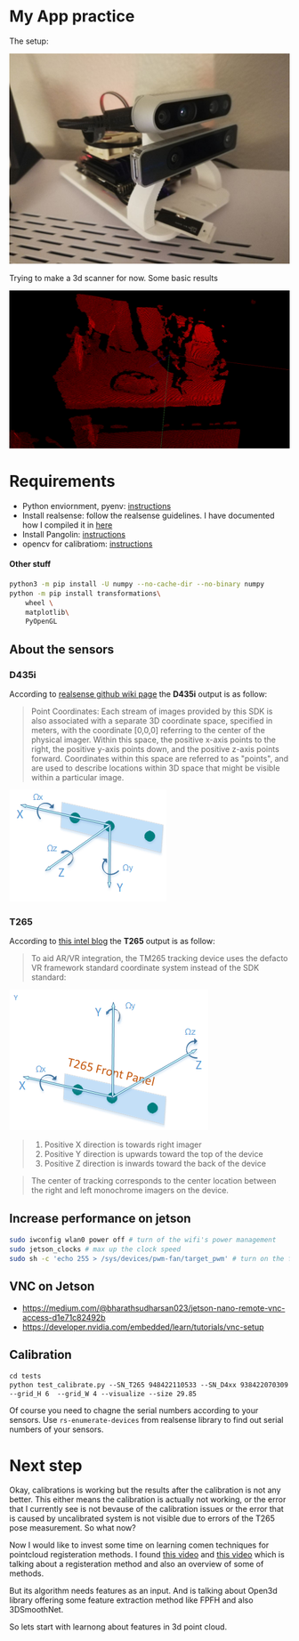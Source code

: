 # My App practice

The setup:

![Setup](imgs/setup.jpg)

Trying to make a 3d scanner for now. Some basic results

![Basic Results](imgs/first_step.gif)

# Requirements

* Python enviornment, pyenv: [instructions](https://github.com/yosoufe/instructions/blob/main/python/pyenv.md)
* Install realsense: follow the realsense guidelines. I have documented how I compiled it in [here](https://github.com/yosoufe/instructions/blob/main/realsense/realsense.md.)
* Install Pangolin: [instructions](https://github.com/yosoufe/instructions/blob/main/pangolin.md)
* opencv for calibratiom: [instructions](https://github.com/yosoufe/instructions/blob/main/opencv.md)

#### Other stuff
```bash
python3 -m pip install -U numpy --no-cache-dir --no-binary numpy
python -m pip install transformations\
    wheel \
    matplotlib\
    PyOpenGL
```

## About the sensors

### D435i
According to [realsense github wiki page](https://github.com/IntelRealSense/librealsense/wiki/Projection-in-RealSense-SDK-2.0#point-coordinates) the **D435i** output is as follow:

> Point Coordinates: Each stream of images provided by this SDK is also associated with a separate 3D coordinate space, specified in meters, with the coordinate [0,0,0] referring to the center of the physical imager. Within this space, the positive x-axis points to the right, the positive y-axis points down, and the positive z-axis points forward. Coordinates within this space are referred to as "points", and are used to describe locations within 3D space that might be visible within a particular image.

![D435i](imgs/LRS_CS_axis_base.png)

### T265
According to [this intel blog](https://www.intelrealsense.com/how-to-getting-imu-data-from-d435i-and-t265/) the **T265** output is as follow:

> To aid AR/VR integration, the TM265 tracking device uses the defacto VR framework standard coordinate system instead of the SDK standard:

![T265](imgs/T265_orientation_axis.png)

> 1. Positive X direction is towards right imager
> 2. Positive Y direction is upwards toward the top of the device
> 3. Positive Z direction is inwards toward the back of the device

> The center of tracking corresponds to the center location between the right and left monochrome imagers on the device.


## Increase performance on jetson
```bash
sudo iwconfig wlan0 power off # turn of the wifi's power management
sudo jetson_clocks # max up the clock speed
sudo sh -c 'echo 255 > /sys/devices/pwm-fan/target_pwm' # turn on the fan
```

## VNC on Jetson
- https://medium.com/@bharathsudharsan023/jetson-nano-remote-vnc-access-d1e71c82492b
- https://developer.nvidia.com/embedded/learn/tutorials/vnc-setup


## Calibration
```
cd tests
python test_calibrate.py --SN_T265 948422110533 --SN_D4xx 938422070309 --grid_H 6  --grid_W 4 --visualize --size 29.85
```

Of course you need to chagne the serial numbers according to your sensors. Use `rs-enumerate-devices` from realsense 
library to find out serial numbers of your sensors.


# Next step
Okay, calibrations is working but the results after the calibration is not 
any better. This either means the calibration is actually not working, or 
the error that I currently see is not bevause of the calibration issues or
the error that is caused by uncalibrated system is not visible due to errors
of the T265 pose measurement. So what now?

Now I would like to invest some time on learning comen techniques for pointcloud
registeration methods. I found [this video](https://youtu.be/uwNdLdRozeA)
and [this video](https://youtu.be/lRENNVC-FjM) which is talking about a 
registeration method and also an overview of some of methods. 

But its algorithm needs features as an input. And is talking about Open3d library 
offering some feature extraction method like FPFH and also 3DSmoothNet.

So lets start with learnong about features in 3d point cloud.